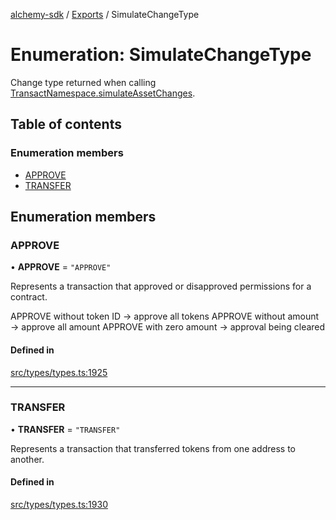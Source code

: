 [alchemy-sdk](../README.md) / [Exports](../modules.md) / SimulateChangeType

# Enumeration: SimulateChangeType

Change type returned when calling [TransactNamespace.simulateAssetChanges](../classes/TransactNamespace.md#simulateassetchanges).

## Table of contents

### Enumeration members

- [APPROVE](SimulateChangeType.md#approve)
- [TRANSFER](SimulateChangeType.md#transfer)

## Enumeration members

### APPROVE

• **APPROVE** = `"APPROVE"`

Represents a transaction that approved or disapproved permissions for a
contract.

APPROVE without token ID → approve all tokens
APPROVE without amount → approve all amount
APPROVE with zero amount → approval being cleared

#### Defined in

[src/types/types.ts:1925](https://github.com/alchemyplatform/alchemy-sdk-js/blob/432c999/src/types/types.ts#L1925)

___

### TRANSFER

• **TRANSFER** = `"TRANSFER"`

Represents a transaction that transferred tokens from one address to another.

#### Defined in

[src/types/types.ts:1930](https://github.com/alchemyplatform/alchemy-sdk-js/blob/432c999/src/types/types.ts#L1930)
